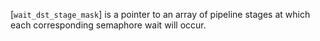 [`wait_dst_stage_mask`] is a pointer to an array of pipeline stages at
which each corresponding semaphore wait will occur.